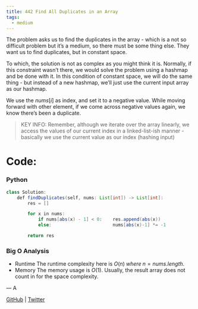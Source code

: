 ```yaml
---
title: 442 Find All Duplicates in an Array
tags:
  - medium
---
```


The problem asks us to find the duplicates in the array - which is a not so difficult problem but it’s a medium, so there must be some thing else. They want us to find duplicates, but in constant space.

To which, the solution is not as complex as you might think it is. Normally, if this constraint wasn’t there, we would solve the problem using a hashmap and be done with it. In this condition of constant space, we will do the same thing - but instead of a new hashmap, we’ll just use the current input array as our hashmap.

We use the $nums[i]$ as index, and set it to a negative value. While moving forward with other element, if we come across negative values again, we know there’s been a duplicate.

> KEY INFO: Remember, although we iterate over the array linearly, we access the values of our current index in a linked-list-ish manner - basically we use the current value as our index (hashing input)

# Code:

### Python

```java
class Solution:
    def findDuplicates(self, nums: List[int]) -> List[int]:
        res = []

        for x in nums:
            if nums[abs(x) - 1] < 0:    res.append(abs(x))
            else:                       nums[abs(x)-1] *= -1

        return res
```

### Big O Analysis

- Runtime
  The runtime complexity here is $O(n) \; where \; n=nums.length$.
- Memory
  The memory usage is $O(1)$. Usually, the result array does not count in for the space complexity.

— A

[GitHub](https://github.com/athkdev) | [Twitter](https://twitter.com/athkdev)
